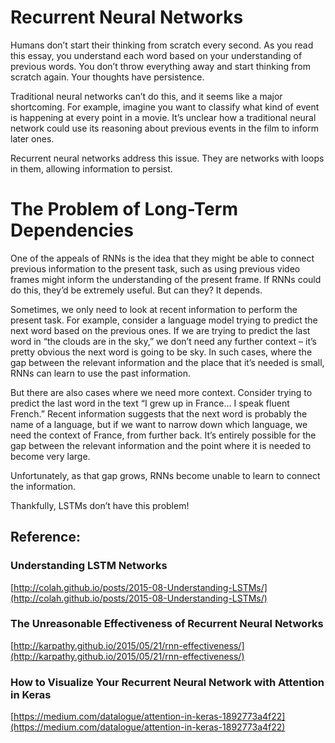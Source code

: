 # Recurrent Neural Networks

Humans don’t start their thinking from scratch every second. As you read this essay, you understand 
each word based on your understanding of previous words. You don’t throw everything away and start 
thinking from scratch again. Your thoughts have persistence.

Traditional neural networks can’t do this, and it seems like a major shortcoming. For example, 
imagine you want to classify what kind of event is happening at every point in a movie. It’s unclear 
how a traditional neural network could use its reasoning about previous events in the film to inform 
later ones.

Recurrent neural networks address this issue. They are networks with loops in them, allowing 
information to persist.


# The Problem of Long-Term Dependencies

One of the appeals of RNNs is the idea that they might be able to connect previous information to 
the present task, such as using previous video frames might inform the understanding of the present 
frame. If RNNs could do this, they’d be extremely useful. But can they? It depends.

Sometimes, we only need to look at recent information to perform the present task. For example, 
consider a language model trying to predict the next word based on the previous ones. If we are 
trying to predict the last word in “the clouds are in the sky,” we don’t need any further context – 
it’s pretty obvious the next word is going to be sky. In such cases, where the gap between the 
relevant information and the place that it’s needed is small, RNNs can learn to use the past 
information.

But there are also cases where we need more context. Consider trying to predict the last word in 
the text “I grew up in France… I speak fluent French.” Recent information suggests that the next 
word is probably the name of a language, but if we want to narrow down which language, we need the 
context of France, from further back. It’s entirely possible for the gap between the relevant 
information and the point where it is needed to become very large.

Unfortunately, as that gap grows, RNNs become unable to learn to connect the information.

Thankfully, LSTMs don’t have this problem!



## Reference:

### Understanding LSTM Networks

[http://colah.github.io/posts/2015-08-Understanding-LSTMs/](http://colah.github.io/posts/2015-08-Understanding-LSTMs/)


### The Unreasonable Effectiveness of Recurrent Neural Networks

[http://karpathy.github.io/2015/05/21/rnn-effectiveness/](http://karpathy.github.io/2015/05/21/rnn-effectiveness/)


### How to Visualize Your Recurrent Neural Network with Attention in Keras

[https://medium.com/datalogue/attention-in-keras-1892773a4f22](https://medium.com/datalogue/attention-in-keras-1892773a4f22)
